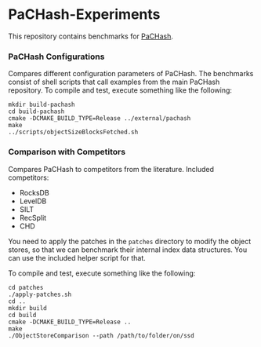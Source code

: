 # PaCHash-Experiments

This repository contains benchmarks for [PaCHash](https://github.com/ByteHamster/PaCHash).

### PaCHash Configurations
Compares different configuration parameters of PaCHash.
The benchmarks consist of shell scripts that call examples from the main PaCHash repository.
To compile and test, execute something like the following:

```
mkdir build-pachash
cd build-pachash
cmake -DCMAKE_BUILD_TYPE=Release ../external/pachash
make
../scripts/objectSizeBlocksFetched.sh
```

### Comparison with Competitors
Compares PaCHash to competitors from the literature.
Included competitors:

- RocksDB
- LevelDB
- SILT
- RecSplit
- CHD

You need to apply the patches in the `patches` directory to modify the object stores,
so that we can benchmark their internal index data structures.
You can use the included helper script for that.

To compile and test, execute something like the following:

```
cd patches
./apply-patches.sh
cd ..
mkdir build
cd build 
cmake -DCMAKE_BUILD_TYPE=Release ..
make
./ObjectStoreComparison --path /path/to/folder/on/ssd
```
